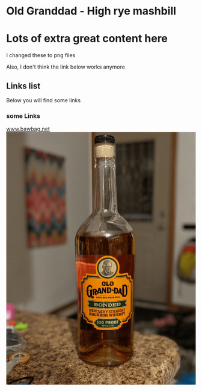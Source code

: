 # Old Granddad - High rye mashbill

# Lots of extra great content here
I changed these to png files

Also, I don't think the link below works anymore
## Links list
Below you will find some links
### some Links
www.bawbag.net
![a bottle of old granddad whiskey](/fullc.png)

